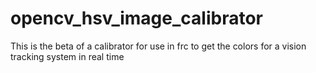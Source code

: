 # opencv_hsv_image_calibrator
This is the beta of a calibrator for use in frc to get the colors for a vision tracking system in real time
